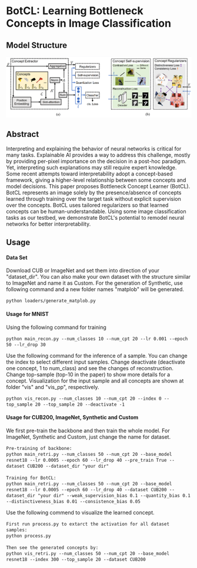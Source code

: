 # BotCL: Learning Bottleneck Concepts in Image Classification

## Model Structure
![Structure Figure](figs/overview.png)

## Abstract
Interpreting and explaining the behavior of neural networks is critical for many tasks. Explainable AI provides a way to address this challenge, mostly by providing per-pixel importance on the decision in a post-hoc paradigm. Yet, interpreting such explanations may still require expert knowledge. Some recent attempts toward interpretability adopt a concept-based framework, giving a higher-level relationship between some concepts and model decisions. This paper proposes Bottleneck Concept Learner (BotCL). BotCL represents an image solely by the presence/absence of concepts learned through training over the target task without explicit supervision over the concepts. BotCL uses tailored regularizers so that learned concepts can be human-understandable. Using some image classification tasks as our testbed, we demonstrate BotCL's potential to remodel neural networks for better interpretability.

## Usage

#### Data Set
Download CUB or ImageNet and set them into direction of your "dataset_dir". You can also make your own dataset with the structure similar to ImageNet and name it as Custom.
For the generation of Synthetic, use following command and a new folder names "matplob" will be generated.
```
python loaders/generate_matplob.py
```

#### Usage for MNIST
Using the following command for training
```
python main_recon.py --num_classes 10 --num_cpt 20 --lr 0.001 --epoch 50 --lr_drop 30
```
Use the following command for the inference of a sample. You can change the index to select different input samples. Change deactivate (deactivate one concept, 1 to num_class) and see the changes of reconstruction. Change top-sample (top-10 in the paper) to show more details for a concept. Visualization for the input sample and all concepts are shown at folder "vis" and "vis_pp", respectively. 
```
python vis_recon.py --num_classes 10 --num_cpt 20 --index 0 --top_sample 20 --top_sample 20 --deactivate -1
```

#### Usage for CUB200, ImageNet, Synthetic and Custom
We first pre-train the backbone and then train the whole model. For ImageNet, Synthetic and Custom, just change the name for dataset.
```
Pre-training of backbone:
python main_retri.py --num_classes 50 --num_cpt 20 --base_model resnet18 --lr 0.0005 --epoch 60 --lr_drop 40 --pre_train True --dataset CUB200 --dataset_dir "your dir"

Training for BotCL:
python main_retri.py --num_classes 50 --num_cpt 20 --base_model resnet18 --lr 0.0005 --epoch 60 --lr_drop 40 --dataset CUB200 --dataset_dir "your dir" --weak_supervision_bias 0.1 --quantity_bias 0.1 --distinctiveness_bias 0.01 --consistence_bias 0.05
```

Use the following commend to visualize the learned concept.

```
First run process.py to extarct the activation for all dataset samples:
python process.py

Then see the generated concepts by:
python vis_retri.py --num_classes 50 --num_cpt 20 --base_model resnet18 --index 300 --top_sample 20 --dataset CUB200
```